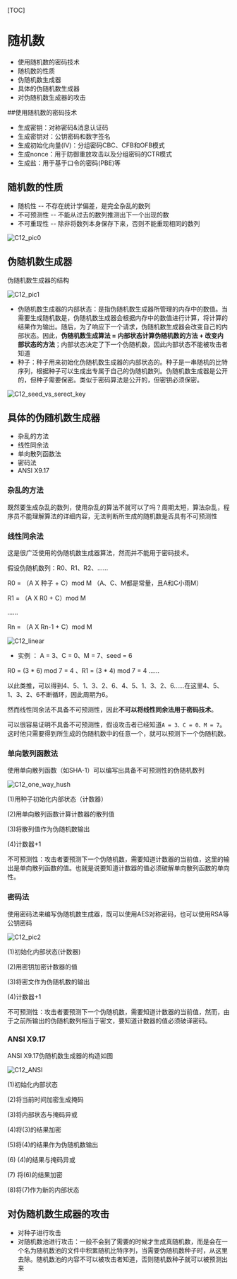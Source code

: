 [TOC]

# 随机数

* 使用随机数的密码技术
* 随机数的性质
* 伪随机数生成器
* 具体的伪随机数生成器
* 对伪随机数生成器的攻击



##使用随机数的密码技术

* 生成密钥：对称密码&消息认证码
* 生成密钥对：公钥密码和数字签名
* 生成初始化向量(IV)：分组密码CBC、CFB和OFB模式
* 生成nonce：用于防御重放攻击以及分组密码的CTR模式
* 生成盐：用于基于口令的密码(PBE)等

## 随机数的性质

* 随机性 -- 不存在统计学偏差，是完全杂乱的数列
* 不可预测性 -- 不能从过去的数列推测出下一个出现的数
* 不可重现性 -- 除非将数列本身保存下来，否则不能重现相同的数列

![C12_pic0](image/C12_pic0.png)



## 伪随机数生成器

伪随机数生成器的结构

![C12_pic1](image/C12_pic1.png)

* 伪随机数生成器的内部状态：是指伪随机数生成器所管理的内存中的数值。当需要生成随机数是，伪随机数生成器会根据内存中的数值进行计算，将计算的结果作为输出。随后，为了响应下一个请求，伪随机数生成器会改变自己的内部状态。因此，**伪随机数生成算法 = 内部状态计算伪随机数的方法 + 改变内部状态的方法**；内部状态决定了下一个伪随机数，因此内部状态不能被攻击者知道
* 种子：种子用来初始化伪随机数生成器的内部状态的。种子是一串随机的比特序列，根据种子可以生成出专属于自己的伪随机数列。伪随机数生成器是公开的，但种子需要保密。类似于密码算法是公开的，但密钥必须保密。

![C12_seed_vs_serect_key](image/C12_seed_vs_serect_key.png)



## 具体的伪随机数生成器

* 杂乱的方法
* 线性同余法
* 单向散列函数法
* 密码法
* ANSI X9.17



### 杂乱的方法

既然要生成杂乱的数列，使用杂乱的算法不就可以了吗？周期太短，算法杂乱，程序员不能理解算法的详细内容，无法判断所生成的随机数是否具有不可预测性



### 线性同余法

这是很广泛使用的伪随机数生成器算法，然而并不能用于密码技术。

假设伪随机数列：R0、R1、R2、……

R0 = （A X 种子 + C）mod M （A、C、M都是常量，且A和C小雨M）

R1 = （A X R0 + C）mod M	

……

Rn = （A X Rn-1 + C）mod M

![C12_linear](image/C12_linear.png)



* 实例 ： A = 3、C = 0、M = 7、seed = 6

R0 = (3 * 6) mod 7 = 4 、R1 = (3 * 4) mod 7 = 4 ……

以此类推，可以得到4、5、1、3、2、6、4、5、1、3、2、6……在这里4、5、1、3、2、6不断循环，因此周期为6。

然而线性同余法不具备不可预测性，因此**不可以将线性同余法用于密码技术**。

可以很容易证明不具备不可预测性，假设攻击者已经知道`A = 3、C = 0、M = 7`。这时他只需要得到所生成的伪随机数中的任意一个，就可以预测下一个伪随机数。



### 单向散列函数法

使用单向散列函数（如SHA-1）可以编写出具备不可预测性的伪随机数列

![C12_one_way_hush](image/C12_one_way_hush.png)



(1)用种子初始化内部状态（计数器）

(2)用单向散列函数计算计数器的散列值

(3)将散列值作为伪随机数输出

(4)计数器+1

不可预测性：攻击者要预测下一个伪随机数，需要知道计数器的当前值，这里的输出是单向散列函数的值。也就是说要知道计数器的值必须破解单向散列函数的单向性。



### 密码法

使用密码法来编写伪随机数生成器，既可以使用AES对称密码，也可以使用RSA等公钥密码

![C12_pic2](image/C12_pic2.png)

(1)初始化内部状态(计数器)

(2)用密钥加密计数器的值

(3)将密文作为伪随机数的输出

(4)计数器+1

不可预测性：攻击者要预测下一个伪随机数，需要知道计数器的当前值，然而，由于之前所输出的伪随机数列相当于密文，要知道计数器的值必须破译密码。



### ANSI X9.17

ANSI X9.17伪随机数生成器的构造如图

![C12_ANSI](image/C12_ANSI.png)

(1)初始化内部状态

(2)将当前时间加密生成掩码

(3)将内部状态与掩码异或

(4)将(3)的结果加密

(5)将(4)的结果作为伪随机数输出

(6) (4)的结果与掩码异或

(7) 将(6)的结果加密

(8)将(7)作为新的内部状态



## 对伪随机数生成器的攻击

* 对种子进行攻击
* 对随机数池进行攻击：一般不会到了需要的时候才生成真随机数，而是会在一个名为随机数池的文件中积累随机比特序列，当需要伪随机数种子时，从这里去除。随机数池的内容不可以被攻击者知道，否则随机数种子就可以被预测出来



